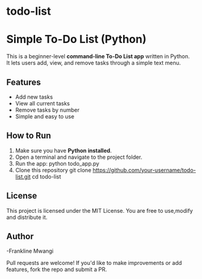 # todo-list
# Simple To-Do List (Python)

This is a beginner-level **command-line To-Do List app** written in Python.  
It lets users add, view, and remove tasks through a simple text menu.

## Features
- Add new tasks
- View all current tasks
- Remove tasks by number
- Simple and easy to use

## How to Run
1. Make sure you have **Python installed**.
2. Open a terminal and navigate to the project folder.
3. Run the app:
python todo_app.py
4. Clone this repository
git clone https://github.com/your-username/todo-list.git
cd todo-list

## License
This project is licensed under the MIT License.
You are free to use,modify and distribute it.

## Author
-Frankline Mwangi

Pull requests are welcome!
If you'd like to make improvements or add features, fork the repo and submit a PR.

